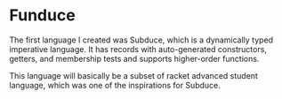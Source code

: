 # Funduce

The first language I created was Subduce, which is a dynamically typed imperative language. It has records with
auto-generated constructors, getters, and membership tests and supports higher-order functions.

This language will basically be a subset of racket advanced student language, which was one of the inspirations for Subduce. 
